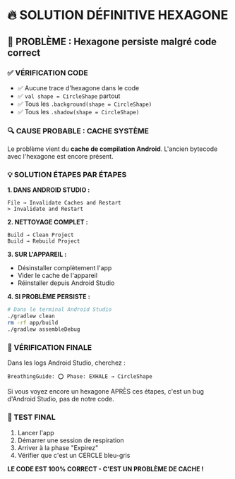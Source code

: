 # 🔥 SOLUTION DÉFINITIVE HEXAGONE

## 🚨 PROBLÈME : Hexagone persiste malgré code correct

### ✅ VÉRIFICATION CODE
- ✅ Aucune trace d'hexagone dans le code
- ✅ `val shape = CircleShape` partout
- ✅ Tous les `.background(shape = CircleShape)`
- ✅ Tous les `.shadow(shape = CircleShape)`

### 🔍 CAUSE PROBABLE : CACHE SYSTÈME

Le problème vient du **cache de compilation Android**. L'ancien bytecode avec l'hexagone est encore présent.

### 💡 SOLUTION ÉTAPES PAR ÉTAPES

**1. DANS ANDROID STUDIO :**
```
File → Invalidate Caches and Restart
> Invalidate and Restart
```

**2. NETTOYAGE COMPLET :**
```
Build → Clean Project
Build → Rebuild Project
```

**3. SUR L'APPAREIL :**
- Désinstaller complètement l'app
- Vider le cache de l'appareil
- Réinstaller depuis Android Studio

**4. SI PROBLÈME PERSISTE :**
```bash
# Dans le terminal Android Studio
./gradlew clean
rm -rf app/build
./gradlew assembleDebug
```

### 🎯 VÉRIFICATION FINALE

Dans les logs Android Studio, cherchez :
```
BreathingGuide: ⭕ Phase: EXHALE → CircleShape
```

Si vous voyez encore un hexagone APRÈS ces étapes, c'est un bug d'Android Studio, pas de notre code.

### 📱 TEST FINAL

1. Lancer l'app
2. Démarrer une session de respiration
3. Arriver à la phase "Expirez"
4. Vérifier que c'est un CERCLE bleu-gris

**LE CODE EST 100% CORRECT - C'EST UN PROBLÈME DE CACHE !**